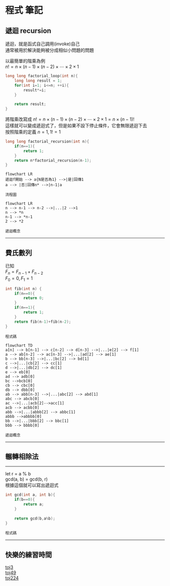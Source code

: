 # **程式 筆記**  
## 遞迴 recursion  

遞迴，就是函式自己調用(invoke)自己  
通常被用於解決能夠被分成相似小問題的問題  

以最簡單的階乘為例  
$n!=n\times(n-1)\times(n-2)\times\cdots\times2\times1$  

```cpp
long long factorial_loop(int n){
    long long result = 1;
    for(int i=1; i<=n; ++i){
        result*=i;
    }
    
    return result;
}
```
將階乘改寫成 $n!=n\times(n-1)\times(n-2)\times\cdots\times2\times1=n\times(n-1)!$  
這樣就可以變成遞迴式了，但是如果不設下停止條件，它會無限遞迴下去  
按照階乘的定義 $n=1, 1!=1$  

```cpp
long long factorial_recursion(int n){
    if(n==1){
        return 1;
    }
    return n*factorial_recursion(n-1);
}
```

```mermaid
flowchart LR
遞迴f開始 --> a{N是否為1} -->|是|回傳1
a --> |否|回傳n* -->|n-1|a
```
`流程圖`  

```mermaid
flowchart LR
n --> n-1 --> n-2 -->|...|2 -->1
n --> *n
n-1 --> *n-1
2 --> *2
```
`遞迴概念`  

---

## 費氏數列

已知  
$F_n=F_{n-1} + F_{n-2}$  
$F_0=0, F_1=1$  

```cpp 
int fib(int n) {
    if(n==0){
        return 0;
    }
    if(n==1){
        return 1;
    }
    return fib(n-1)+fib(n-2);
}
```
`程式碼`
```mermaid
flowchart TD
a[n] --> b[n-1] --> c[n-2] --> d[n-3] -->|...|e[2] --> f[1]
a --> ab[n-2] --> ac[n-3] -->|...|ad[2] --> ae[1]
b --> bb[n-3] -->|...|bc[2] --> bd[1]
c -->|...|cb[2] --> cc[1]
d -->|...|db[2] --> dc[1]
e --> eb[0]
ad --> adb[0]
bc -->bcb[0]
cb --> cbc[0]
db --> dbb[0]
ab --> abb[n-3] -->|...|abc[2] --> abd[1]
abc --> abcb[0]
ac -->|...|acb[2]-->acc[1]
acb --> acbb[0]
abb -->|...|abbb[2] --> abbc[1]
abbb -->abbbb[0]
bb -->|...|bbb[2] --> bbc[1]
bbb --> bbbb[0]
```
`遞迴概念`

---

## 輾轉相除法

----

let r = a % b  
gcd(a, b) = gcd(b, r)  
根據這個就可以寫出遞迴式  

```cpp 
int gcd(int a, int b){
    if(b==0){
        return a;
    }
    
    return gcd(b,a%b);
}
```
`程式碼`

---

## 快樂的練習時間

[toj3](https://toj.tfcis.org/oj/pro/3/)  
[toj49](https://toj.tfcis.org/oj/pro/49/)  
[toj224](https://toj.tfcis.org/oj/pro/224/)  
